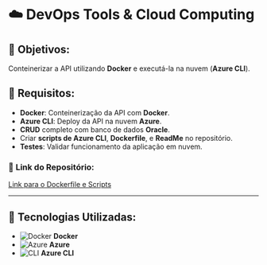 # ☁️ **DevOps Tools & Cloud Computing**

## 🔶 **Objetivos:**
Conteinerizar a API utilizando **Docker** e executá-la na nuvem (**Azure CLI**).

## 🔧 **Requisitos:**
- **Docker**: Conteinerização da API com **Docker**.
- **Azure CLI**: Deploy da API na nuvem **Azure**.
- **CRUD** completo com banco de dados **Oracle**.
- Criar **scripts de Azure CLI**, **Dockerfile**, e **ReadMe** no repositório.
- **Testes**: Validar funcionamento da aplicação em nuvem.

### 📂 **Link do Repositório:**  
[Link para o Dockerfile e Scripts](https://docs.microsoft.com/en-us/azure/devops/)

---

## 🎨 **Tecnologias Utilizadas:**
- ![Docker](https://upload.wikimedia.org/wikipedia/commons/a/a7/Docker_logo.svg) **Docker**
- ![Azure](https://upload.wikimedia.org/wikipedia/commons/4/44/Microsoft_Azure_Logo.svg) **Azure**
- ![CLI](https://upload.wikimedia.org/wikipedia/commons/3/38/Command_line_interface_logo.png) **Azure CLI**
